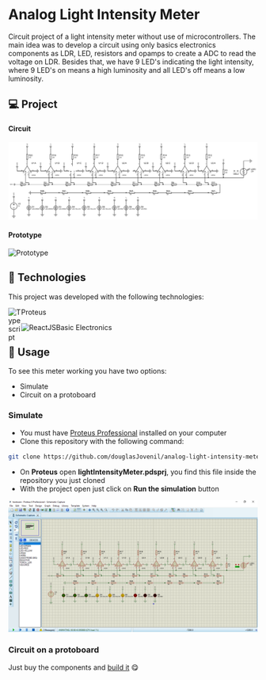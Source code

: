 # Analog Light Intensity Meter

Circuit project of a light intensity meter without use of microcontrollers. The main idea was to develop a circuit using only basics electronics components as LDR, LED, resistors and opamps to create a ADC to read the voltage on LDR. Besides that, we have 9 LED's indicating the light intensity, where 9 LED's on means a high luminosity and all LED's off means a low luminosity.

## 💻 Project

#### Circuit

![Circuit](./docs/images/01_circuito.png)

#### Prototype

![Prototype](./docs/images/00_prototipo.gif)

## 🚀 Technologies

This project was developed with the following technologies:

<img align="left" alt="Typescript" width="26px" src="https://www.labcenter.com/images/logo.png" /> Proteus

<img align="left" alt="ReactJS" height="26px" src="https://www.iconfinder.com/data/icons/computer-47/164/3-512.png" /> Basic Electronics

## 🏃 Usage

To see this meter working you have two options:

- Simulate
- Circuit on a protoboard

### Simulate

- You must have [Proteus Professional](https://www.labcenter.com/downloads) installed on your computer
- Clone this repository with the following command:

```bash
git clone https://github.com/douglasJovenil/analog-light-intensity-meter
```

- On **Proteus** open **lightIntensityMeter.pdsprj**, you find this file inside the repository you just cloned
- With the project open just click on **Run the simulation** button

![Circuit](./docs/images/02_simulacao.png)

### Circuit on a protoboard

Just buy the components and [build it](https://github.com/douglasJovenil/matEle#circuit) 😋
